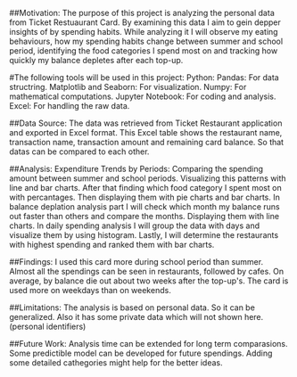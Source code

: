 ##Motivation:
  The purpose of this project is analyzing the personal data from Ticket Restuaurant Card. By examining this data I aim to   gein depper insights of by spending habits. While analyzing it I will observe my eating behaviours, how my spending habits  change between summer and school period, identifying the food categories I spend most on and tracking how quickly my        balance depletes after each top-up.

#The following tools will be used in this project:
  Python:
    Pandas: For data structring.
    Matplotlib and Seaborn: For visualization.
    Numpy: For mathematical computations.
  Jupyter Notebook: For coding and analysis.
  Excel: For handling the raw data.

##Data Source:
  The data was retrieved from Ticket Restaurant application and exported in Excel format.
  This Excel table shows the restaurant name, transaction name, transaction amount and remaining card balance. So that datas can be compared to each other.

##Analysis:
  Expenditure Trends by Periods: Comparing the spending amount between summer and school periods. Visualizing this patterns with line and bar charts.
 After that finding which food category I spent most on with percantages. Then displaying them with pie charts and bar charts.
 In balance deplation analysis part I will check which month my balance runs out faster than others and compare the months. Displaying them with line charts.
 In daily spending analysis I will group the data with days and visualize them by using histogram. 
 Lastly, I will determine the restaurants with highest spending and ranked them with bar charts.

 ##Findings:
   I used this card more during school period than summer.
   Almost all the spendings can be seen in restaurants, followed by cafes.
   On average, by balance die out about two weeks after the top-up's.
   The card is used more on weekdays than on weekends.

##Limitations:
  The analysis is based on personal data. So it can be generalized. Also it has some private data which will not shown here.(personal identifiers)

##Future Work:
  Analysis time can be extended for long term comparasions.
  Some predictible model can be developed for future spendings.
  Adding some detailed cathegories might help for the better ideas.
  
